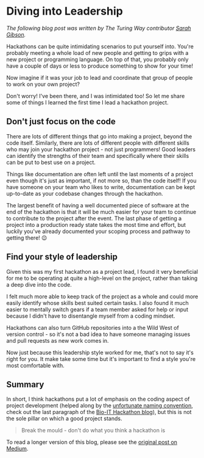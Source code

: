 # Diving into Leadership

_The following blog post was written by The Turing Way contributor [Sarah Gibson](https://www.turing.ac.uk/people/researchers/sarah-gibson)._

Hackathons can be quite intimidating scenarios to put yourself into.
You're probably meeting a whole load of new people and getting to grips with a new project or programming language.
On top of that, you probably only have a couple of days or less to produce something to show for your time!

Now imagine if it was your job to lead and coordinate that group of people to work on your own project?

Don't worry! I've been there, and I was intimidated too!
So let me share some of things I learned the first time I lead a hackathon project.

## Don't just focus on the code

There are lots of different things that go into making a project, beyond the code itself.
Similarly, there are lots of different people with different skills who may join your hackathon project - not just programmers!
Good leaders can identify the strengths of their team and specifically where their skills can be put to best use on a project.

Things like documentation are often left until the last moments of a project even though it's just as important, if not more so, than the code itself!
If you have someone on your team who likes to write, documentation can be kept up-to-date as your codebase changes through the hackathon.

The largest benefit of having a well documented piece of software at the end of the hackathon is that it will be much easier for your team to continue to contribute to the project after the event.
The last phase of getting a project into a production ready state takes the most time and effort, but luckily you've already documented your scoping process and pathway to getting there! :wink:

## Find your style of leadership

Given this was my first hackathon as a project lead, I found it very beneficial for me to be operating at quite a high-level on the project, rather than taking a deep dive into the code.

I felt much more able to keep track of the project as a whole and could more easily identify whose skills best suited certain tasks.
I also found it much easier to mentally switch gears if a team member asked for help or input because I didn't have to disentangle myself from a coding mindset.

Hackathons can also turn GitHub repositories into a the Wild West of version control - so it's not a bad idea to have someone managing issues and pull requests as new work comes in.

Now just because this leadership style worked for me, that's not to say it's right for you.
It make take some time but it's important to find a style you're most comfortable with.

## Summary

In short, I think hackathons put a lot of emphasis on the coding aspect of project development (helped along by the [unfortunate naming convention](https://github.com/hackseq/October_2016/issues/24), check out the last paragraph of the [Bio-IT Hackathon blog](https://grp-bio-it.embl-community.io/blogs/posts/2019-08-29-hackathon-report/)), but this is not the sole pillar on which a good project stands.

> Break the mould - don't do what you think a hackathon is

To read a longer version of this blog, please see the [original post on Medium](https://blog.jupyter.org/diving-into-leadership-to-build-push-button-code-df2a075c9914).